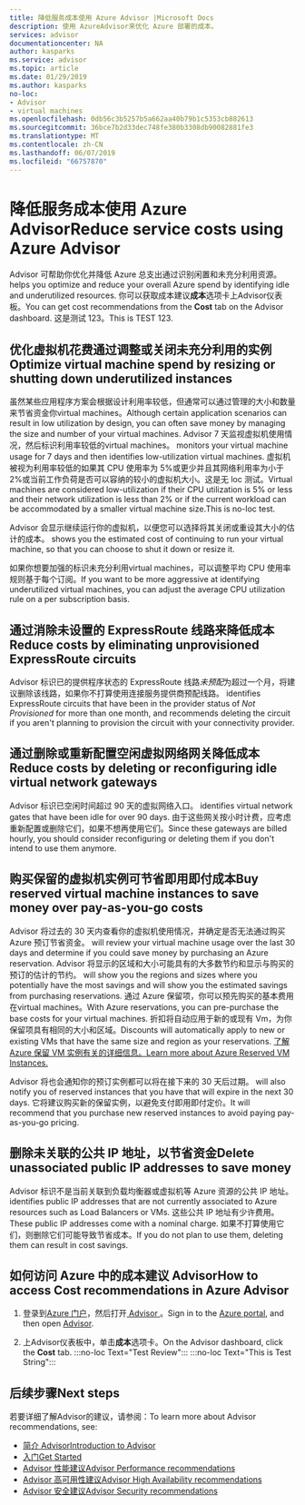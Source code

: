 ```yaml
---
title: 降低服务成本使用 Azure Advisor |Microsoft Docs
description: 使用 AzureAdvisor来优化 Azure 部署的成本。
services: advisor
documentationcenter: NA
author: kasparks
ms.service: advisor
ms.topic: article
ms.date: 01/29/2019
ms.author: kasparks
no-loc:
- Advisor
- virtual machines
ms.openlocfilehash: 0db56c3b5257b5a662aa40b79b1c5353cb882613
ms.sourcegitcommit: 36bce7b2d33dec748fe380b3308db90082881fe3
ms.translationtype: MT
ms.contentlocale: zh-CN
ms.lasthandoff: 06/07/2019
ms.locfileid: "66757870"
---
```

# <a name="reduce-service-costs-using-azure-opno-locadvisor"></a><span data-ttu-id="0756a-103">降低服务成本使用 Azure Advisor</span><span class="sxs-lookup"><span data-stu-id="0756a-103">Reduce service costs using Azure Advisor</span></span>

Advisor<span data-ttu-id="0756a-104"> 可帮助你优化并降低 Azure 总支出通过识别闲置和未充分利用资源。</span><span class="sxs-lookup"><span data-stu-id="0756a-104"> helps you optimize and reduce your overall Azure spend by identifying idle and underutilized resources.</span></span> <span data-ttu-id="0756a-105">你可以获取成本建议**成本**选项卡上Advisor仪表板。</span><span class="sxs-lookup"><span data-stu-id="0756a-105">You can get cost recommendations from the **Cost** tab on the Advisor dashboard.</span></span> <span data-ttu-id="0756a-106">这是测试 123。</span><span class="sxs-lookup"><span data-stu-id="0756a-106">This is TEST 123.</span></span>

## <a name="optimize-virtual-machine-spend-by-resizing-or-shutting-down-underutilized-instances"></a><span data-ttu-id="0756a-107">优化虚拟机花费通过调整或关闭未充分利用的实例</span><span class="sxs-lookup"><span data-stu-id="0756a-107">Optimize virtual machine spend by resizing or shutting down underutilized instances</span></span> 

<span data-ttu-id="0756a-108">虽然某些应用程序方案会根据设计利用率较低，但通常可以通过管理的大小和数量来节省资金你virtual machines。</span><span class="sxs-lookup"><span data-stu-id="0756a-108">Although certain application scenarios can result in low utilization by design, you can often save money by managing the size and number of your virtual machines.</span></span> Advisor<span data-ttu-id="0756a-109"> 7 天监视虚拟机使用情况，然后标识利用率较低的virtual machines。</span><span class="sxs-lookup"><span data-stu-id="0756a-109"> monitors your virtual machine usage for 7 days and then identifies low-utilization virtual machines.</span></span> <span data-ttu-id="0756a-110">虚拟机被视为利用率较低的如果其 CPU 使用率为 5%或更少并且其网络利用率为小于 2%或当前工作负荷是否可以容纳的较小的虚拟机大小。这是无 loc 测试。</span><span class="sxs-lookup"><span data-stu-id="0756a-110">Virtual machines are considered low-utilization if their CPU utilization is 5% or less and their network utilization is less than 2% or if the current workload can be accommodated by a smaller virtual machine size.This is no-loc test.</span></span>

Advisor<span data-ttu-id="0756a-111"> 会显示继续运行你的虚拟机，以便您可以选择将其关闭或重设其大小的估计的成本。</span><span class="sxs-lookup"><span data-stu-id="0756a-111"> shows you the estimated cost of continuing to run your virtual machine, so that you can choose to shut it down or resize it.</span></span>

<span data-ttu-id="0756a-112">如果你想要加强的标识未充分利用virtual machines，可以调整平均 CPU 使用率规则基于每个订阅。</span><span class="sxs-lookup"><span data-stu-id="0756a-112">If you want to be more aggressive at identifying underutilized virtual machines, you can adjust the average CPU utilization rule on a per subscription basis.</span></span>

## <a name="reduce-costs-by-eliminating-unprovisioned-expressroute-circuits"></a><span data-ttu-id="0756a-113">通过消除未设置的 ExpressRoute 线路来降低成本</span><span class="sxs-lookup"><span data-stu-id="0756a-113">Reduce costs by eliminating unprovisioned ExpressRoute circuits</span></span>

Advisor<span data-ttu-id="0756a-114"> 标识已的提供程序状态的 ExpressRoute 线路*未预配*为超过一个月，将建议删除该线路，如果你不打算使用连接服务提供商预配线路。</span><span class="sxs-lookup"><span data-stu-id="0756a-114"> identifies ExpressRoute circuits that have been in the provider status of *Not Provisioned* for more than one month, and recommends deleting the circuit if you aren't planning to provision the circuit with your connectivity provider.</span></span>

## <a name="reduce-costs-by-deleting-or-reconfiguring-idle-virtual-network-gateways"></a><span data-ttu-id="0756a-115">通过删除或重新配置空闲虚拟网络网关降低成本</span><span class="sxs-lookup"><span data-stu-id="0756a-115">Reduce costs by deleting or reconfiguring idle virtual network gateways</span></span>

Advisor<span data-ttu-id="0756a-116"> 标识已空闲时间超过 90 天的虚拟网络入口。</span><span class="sxs-lookup"><span data-stu-id="0756a-116"> identifies virtual network gates that have been idle for over 90 days.</span></span> <span data-ttu-id="0756a-117">由于这些网关按小时计费，应考虑重新配置或删除它们，如果不想再使用它们。</span><span class="sxs-lookup"><span data-stu-id="0756a-117">Since these gateways are billed hourly, you should consider reconfiguring or deleting them if you don't intend to use them anymore.</span></span> 

## <a name="buy-reserved-virtual-machine-instances-to-save-money-over-pay-as-you-go-costs"></a><span data-ttu-id="0756a-118">购买保留的虚拟机实例可节省即用即付成本</span><span class="sxs-lookup"><span data-stu-id="0756a-118">Buy reserved virtual machine instances to save money over pay-as-you-go costs</span></span>

Advisor<span data-ttu-id="0756a-119"> 将过去的 30 天内查看你的虚拟机使用情况，并确定是否无法通过购买 Azure 预订节省资金。</span><span class="sxs-lookup"><span data-stu-id="0756a-119"> will review your virtual machine usage over the last 30 days and determine if you could save money by purchasing an Azure reservation.</span></span> Advisor<span data-ttu-id="0756a-120"> 将显示的区域和大小可能具有的大多数节约和显示与购买的预订的估计的节约。</span><span class="sxs-lookup"><span data-stu-id="0756a-120"> will show you the regions and sizes where you potentially have the most savings and will show you the estimated savings from purchasing reservations.</span></span> <span data-ttu-id="0756a-121">通过 Azure 保留项，你可以预先购买的基本费用在virtual machines。</span><span class="sxs-lookup"><span data-stu-id="0756a-121">With Azure reservations, you can pre-purchase the base costs for your virtual machines.</span></span> <span data-ttu-id="0756a-122">折扣将自动应用于新的或现有 Vm，为你保留项具有相同的大小和区域。</span><span class="sxs-lookup"><span data-stu-id="0756a-122">Discounts will automatically apply to new or existing VMs that have the same size and region as your reservations.</span></span> [<span data-ttu-id="0756a-123">了解 Azure 保留 VM 实例有关的详细信息。</span><span class="sxs-lookup"><span data-stu-id="0756a-123">Learn more about Azure Reserved VM Instances.</span></span>](https://azure.microsoft.com/pricing/reserved-vm-instances/)

Advisor<span data-ttu-id="0756a-124"> 将也会通知你的预订实例都可以将在接下来的 30 天后过期。</span><span class="sxs-lookup"><span data-stu-id="0756a-124"> will also notify you of reserved instances that you have that will expire in the next 30 days.</span></span> <span data-ttu-id="0756a-125">它将建议购买新的保留实例，以避免支付即用即付定价。</span><span class="sxs-lookup"><span data-stu-id="0756a-125">It will recommend that you purchase new reserved instances to avoid paying pay-as-you-go pricing.</span></span>

## <a name="delete-unassociated-public-ip-addresses-to-save-money"></a><span data-ttu-id="0756a-126">删除未关联的公共 IP 地址，以节省资金</span><span class="sxs-lookup"><span data-stu-id="0756a-126">Delete unassociated public IP addresses to save money</span></span>

Advisor<span data-ttu-id="0756a-127"> 标识不是当前关联到负载均衡器或虚拟机等 Azure 资源的公共 IP 地址。</span><span class="sxs-lookup"><span data-stu-id="0756a-127"> identifies public IP addresses that are not currently associated to Azure resources such as Load Balancers or VMs.</span></span> <span data-ttu-id="0756a-128">这些公共 IP 地址有少许费用。</span><span class="sxs-lookup"><span data-stu-id="0756a-128">These public IP addresses come with a nominal charge.</span></span> <span data-ttu-id="0756a-129">如果不打算使用它们，则删除它们可能导致节省成本。</span><span class="sxs-lookup"><span data-stu-id="0756a-129">If you do not plan to use them, deleting them can result in cost savings.</span></span>

## <a name="how-to-access-cost-recommendations-in-azure-opno-locadvisor"></a><span data-ttu-id="0756a-130">如何访问 Azure 中的成本建议 Advisor</span><span class="sxs-lookup"><span data-stu-id="0756a-130">How to access Cost recommendations in Azure Advisor</span></span>

1. <span data-ttu-id="0756a-131">登录到[Azure 门户](https://portal.azure.com)，然后打开[ Advisor ](https://aka.ms/azureadvisordashboard)。</span><span class="sxs-lookup"><span data-stu-id="0756a-131">Sign in to the [Azure portal](https://portal.azure.com), and then open [Advisor](https://aka.ms/azureadvisordashboard).</span></span>

2.  <span data-ttu-id="0756a-132">上Advisor仪表板中，单击**成本**选项卡。</span><span class="sxs-lookup"><span data-stu-id="0756a-132">On the Advisor dashboard, click the **Cost** tab.</span></span>
:::no-loc Text="Test Review":::
:::no-loc Text="This is Test String"::: 
## <a name="next-steps"></a><span data-ttu-id="0756a-133">后续步骤</span><span class="sxs-lookup"><span data-stu-id="0756a-133">Next steps</span></span>

<span data-ttu-id="0756a-134">若要详细了解Advisor的建议，请参阅：</span><span class="sxs-lookup"><span data-stu-id="0756a-134">To learn more about Advisor recommendations, see:</span></span>
* <span data-ttu-id="0756a-135">[简介 Advisor](advisor-overview.md)</span><span class="sxs-lookup"><span data-stu-id="0756a-135">[Introduction to Advisor](advisor-overview.md)</span></span>
* [<span data-ttu-id="0756a-136">入门</span><span class="sxs-lookup"><span data-stu-id="0756a-136">Get Started</span></span>](advisor-get-started.md)
* <span data-ttu-id="0756a-137">[Advisor 性能建议](advisor-cost-recommendations.md)</span><span class="sxs-lookup"><span data-stu-id="0756a-137">[Advisor Performance recommendations](advisor-cost-recommendations.md)</span></span>
* <span data-ttu-id="0756a-138">[Advisor 高可用性建议](advisor-cost-recommendations.md)</span><span class="sxs-lookup"><span data-stu-id="0756a-138">[Advisor High Availability recommendations](advisor-cost-recommendations.md)</span></span>
* <span data-ttu-id="0756a-139">[Advisor 安全建议](advisor-cost-recommendations.md)</span><span class="sxs-lookup"><span data-stu-id="0756a-139">[Advisor Security recommendations](advisor-cost-recommendations.md)</span></span>
